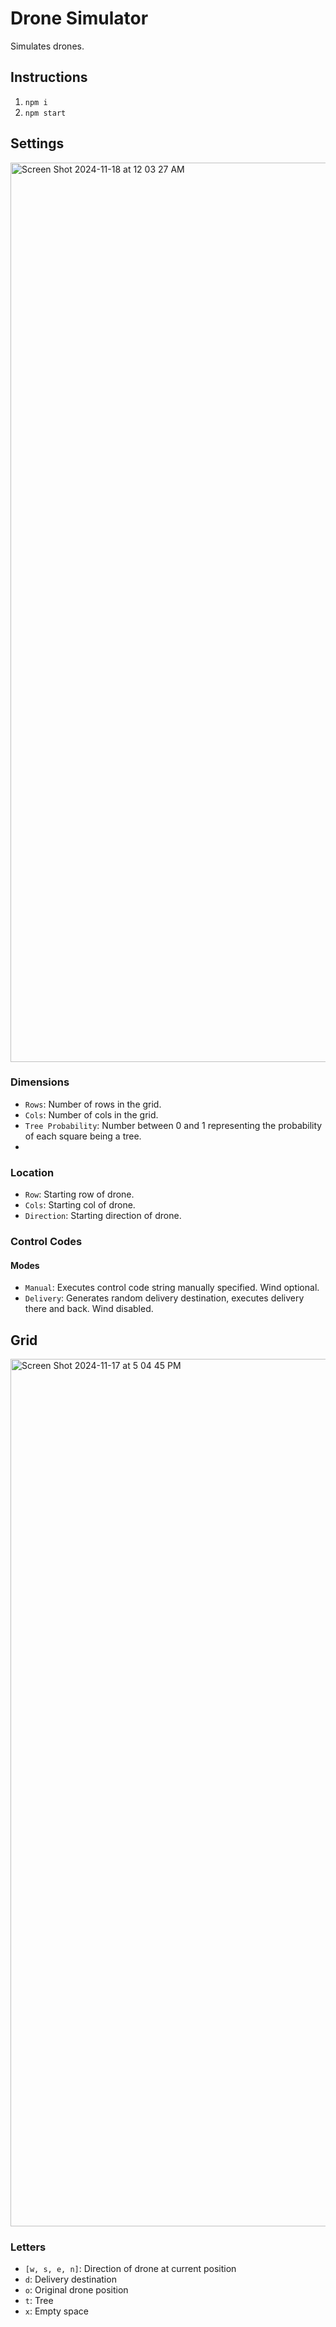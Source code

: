 # Drone Simulator
Simulates drones.

## Instructions
1. `npm i`
2. `npm start`
   
## Settings
<img width="1439" alt="Screen Shot 2024-11-18 at 12 03 27 AM" src="https://github.com/user-attachments/assets/cad3c6f8-9cf6-4d61-80bd-0fb4491c4b4b">

### Dimensions
* `Rows`: Number of rows in the grid.
* `Cols`: Number of cols in the grid.
* `Tree Probability`: Number between 0 and 1 representing the probability of each square being a tree.
* 
### Location
* `Row`: Starting row of drone.
* `Cols`: Starting col of drone.
* `Direction`: Starting direction of drone.

### Control Codes
#### Modes
* `Manual`: Executes control code string manually specified. Wind optional.
* `Delivery`: Generates random delivery destination, executes delivery there and back. Wind disabled.

## Grid
<img width="1388" alt="Screen Shot 2024-11-17 at 5 04 45 PM" src="https://github.com/user-attachments/assets/e984d580-c50f-4abd-ac26-fd1682081263">

### Letters
* `[w, s, e, n]`: Direction of drone at current position
* `d`: Delivery destination
* `o`: Original drone position
* `t`: Tree
* `x`: Empty space
